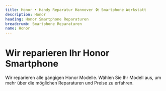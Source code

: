 ```yaml
---
title: Honor ‣ Handy Reparatur Hannover 🛠️ Smartphone Werkstatt
description: Honor
heading: Honor Smartphone Reparaturen
breadcrumb: Smartphone Reparaturen
name: Honor
---
```

# Wir reparieren Ihr Honor Smartphone

Wir reparieren alle gängigen Honor Modelle. Wählen Sie Ihr Modell aus, um mehr über die möglichen Reparaturen und Preise zu erfahren.
